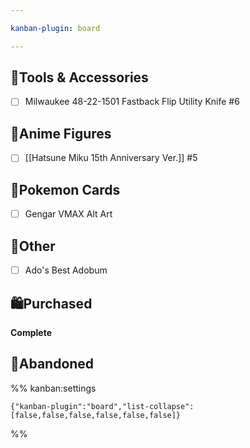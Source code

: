 ```yaml
---

kanban-plugin: board

---
```


## 🔧Tools & Accessories

- [ ] Milwaukee 48-22-1501 Fastback Flip Utility Knife #6


## 🧸Anime Figures

- [ ] [[Hatsune Miku 15th Anniversary Ver.]] #5


## 🎴Pokemon Cards

- [ ] Gengar VMAX Alt Art


## 🧾Other

- [ ] Ado's Best Adobum


## 🛍Purchased

**Complete**


## 🚫Abandoned





%% kanban:settings
```
{"kanban-plugin":"board","list-collapse":[false,false,false,false,false,false]}
```
%%